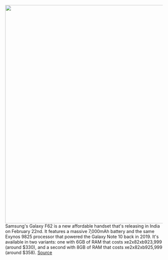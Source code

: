<img src='https://cdn.vox-cdn.com/thumbor/s96XphtNcE9oi1hj6gMlskeMJHw=/0x0:9999x6666/1200x800/filters:focal(4201x2534:5799x4132)/cdn.vox-cdn.com/uploads/chorus_image/image/68819663/FSeries_Shot3_Front_Blue.0.jpg' width='700px' /><br/>
Samsung's Galaxy F62 is a new affordable handset that's releasing in India on February 22nd. It features a massive 7,000mAh battery and the same Exynos 9825 processor that powered the Galaxy Note 10 back in 2019. It's available in two variants: one with 6GB of RAM that costs xe2x82xb923,999 (around $330), and a second with 8GB of RAM that costs xe2x82xb925,999 (around $358).
<a href='https://www.theverge.com/2021/2/15/22283727/samsung-galaxy-f62-india-release-date-news-features-7000-mah-battery-quad-camera'> Source <a/>